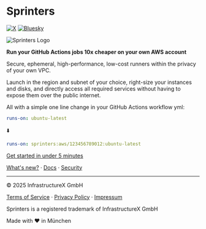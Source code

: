 # Sprinters
[![X](https://img.shields.io/badge/sprinters-white?logo=x&logoColor=black)](https://x.com/sprinters_sh) [![Bluesky](https://img.shields.io/badge/sprinters.bsky.social-white?logo=bluesky)](https://bsky.app/profile/sprinters.bsky.social)

![Sprinters Logo ](https://sprinters.sh/assets/logo/sprinters-text-inverted.svg)

**Run your GitHub Actions jobs 10x cheaper on your own AWS account**

Secure, ephemeral, high-performance, low-cost runners within the privacy of your own VPC.

Launch in the region and subnet of your choice, right-size your instances and disks, and directly access all required services without having to expose them over the public internet.

All with a simple one line change in your GitHub Actions workflow yml:

```yml
runs-on: ubuntu-latest
```
⬇️
```yml
runs-on: sprinters:aws/123456789012:ubuntu-latest
```

[Get started in under 5 minutes](https://console.sprinters.sh/login)

<a href="https://sprinters.sh/new">What's new?</a>
&middot; <a href="https://sprinters.sh/docs">Docs</a>
&middot; <a href="https://sprinters.sh/docs/security">Security</a>

---
© 2025 InfrastructureX GmbH

<a href="https://sprinters.sh/terms">Terms of Service</a>
&middot; <a href="https://sprinters.sh/privacy">Privacy Policy</a>
&middot; <a href="https://sprinters.sh/impressum">Impressum</a>

Sprinters is a registered trademark of InfrastructureX GmbH

Made with ♥️ in München
